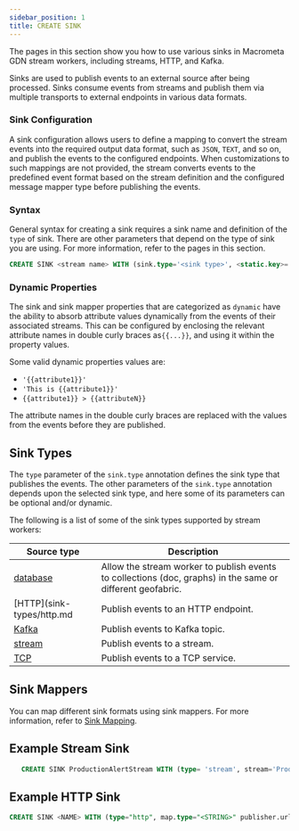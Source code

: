 ```yaml
---
sidebar_position: 1
title: CREATE SINK
---
```


The pages in this section show you how to use various sinks in Macrometa GDN stream workers, including streams, HTTP, and Kafka.

Sinks are used to publish events to an external source after being processed. Sinks consume events from streams and publish them via multiple transports to external endpoints in various data formats.

### Sink Configuration

A sink configuration allows users to define a mapping to convert the stream events into the required output data format, such as `JSON`, `TEXT`, and so on, and publish the events to the configured endpoints. When customizations to such mappings are not provided, the stream converts events to the predefined event format based on the stream definition and the configured message mapper type before publishing the events.

### Syntax

General syntax for creating a sink requires a sink name and definition of the `type` of sink. There are other parameters that depend on the type of sink you are using. For more information, refer to the pages in this section.

```sql
CREATE SINK <stream name> WITH (sink.type='<sink type>', <static.key>='<value>', <dynamic.key>='{{<value>}}', map.type='<map type>', <static.key>='<value>', <dynamic.key>='{{<value>}}', map.payload'<payload mapping>')) (<attribute1> <type>, <attributeN> <type>);
```

### Dynamic Properties

The sink and sink mapper properties that are categorized as `dynamic` have the ability to absorb attribute values
dynamically from the events of their associated streams. This can be configured by enclosing the relevant
attribute names in double curly braces as`{{...}}`, and using it within the property values.

Some valid dynamic properties values are:

- `'{{attribute1}}'`
- `'This is {{attribute1}}'`
- `{{attribute1}} > {{attributeN}}`  

The attribute names in the double curly braces are replaced with the values from the events before they are published.

## Sink Types

The `type` parameter of the `sink.type` annotation defines the sink type that publishes the events. The other parameters of the `sink.type` annotation depends upon the selected sink type, and here some of its parameters can be optional and/or dynamic.

The following is a list of some of the sink types supported by stream workers:

|Source type | Description|
| ------------- |-------------|
| [database](../query-guide/table-collection.md) | Allow the stream worker to publish events to collections (doc, graphs) in the same or different geofabric. |
| [HTTP](sink-types/http.md| Publish events to an HTTP endpoint.|
| [Kafka](sink-types/kafka.md) | Publish events to Kafka topic. |
| [stream](sink-types/stream-sink.md) | Publish events to a stream. |
| [TCP](sink-types/tcp.md) | Publish events to a TCP service. |

## Sink Mappers

You can map different sink formats using sink mappers. For more information, refer to [Sink Mapping](sink-mapping.md).

## Example Stream Sink

```sql
   CREATE SINK ProductionAlertStream WITH (type= 'stream', stream='ProductionAlertStream', map.type='json') (name string, amount double);
```

## Example HTTP Sink

```sql
CREATE SINK <NAME> WITH (type="http", map.type="<STRING>" publisher.url="<STRING>", basic.auth.username="<STRING>", basic.auth.password="<STRING>", https.truststore.file="<STRING>", https.truststore.password="<STRING>", oauth.username="<STRING>", oauth.password="<STRING>", consumer.key="<STRING>", consumer.secret="<STRING>", token.url="<STRING>", refresh.token="<STRING>", headers="<STRING>", method="<STRING>", socket.idle.timeout="<INT>", chunk.disabled="<BOOL>", ssl.protocol="<STRING>", ssl.verification.disabled="<BOOL>", tls.store.type="<STRING>", ssl.configurations="<STRING>", proxy.host="<STRING>", proxy.port="<STRING>", proxy.username="<STRING>", proxy.password="<STRING>", client.bootstrap.configurations="<STRING>", max.pool.active.connections="<INT>", min.pool.idle.connections="<INT>", max.pool.idle.connections="<INT>", min.evictable.idle.time="<STRING>", time.between.eviction.runs="<STRING>", max.wait.time="<STRING>", test.on.borrow="<BOOL>", test.while.idle="<BOOL>", exhausted.action="<INT>", hostname.verification.enabled="<BOOL>")
```
